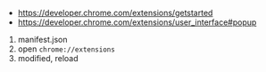 - https://developer.chrome.com/extensions/getstarted
- https://developer.chrome.com/extensions/user_interface#popup

1. manifest.json
2. open `chrome://extensions`
3. modified, reload


